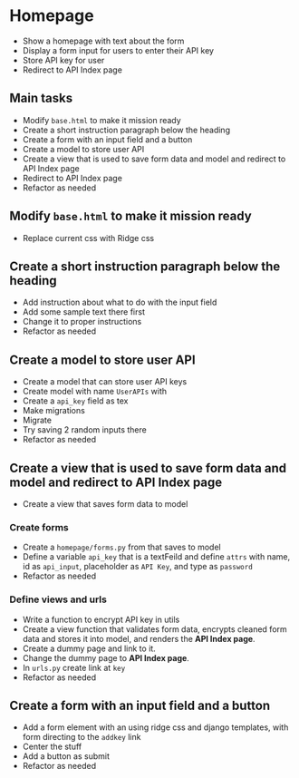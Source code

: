# Homepage

- Show a homepage with text about the form
- Display a form input for users to enter their API key
- Store API key for user
- Redirect to API Index page

## Main tasks

- Modify `base.html` to make it mission ready
- Create a short instruction paragraph below the heading
- Create a form with an input field and a button
- Create a model to store user API
- Create a view that is used to save form data and model and redirect to API Index page
- Redirect to API Index page
- Refactor as needed

## Modify `base.html` to make it mission ready

- Replace current css with Ridge css

## Create a short instruction paragraph below the heading

- Add instruction about what to do with the input field
- Add some sample text there first
- Change it to proper instructions
- Refactor as needed

## Create a model to store user API

- Create a model that can store user API keys
- Create model with name `UserAPIs` with
- Create a `api_key` field as tex
- Make migrations
- Migrate
- Try saving 2 random inputs there
- Refactor as needed

## Create a view that is used to save form data and model and redirect to API Index page

- Create a view that saves form data to model

### Create forms

- Create a `homepage/forms.py` from that saves to model
- Define a variable `api_key` that is a textFeild and define `attrs` with name, id  as `api_input`, placeholder as `API Key`, and type as `password`
- Refactor as needed

### Define views and urls

- Write a function to encrypt API key in utils
- Create a view function that validates form data, encrypts cleaned form data and stores it into model, and renders the **API Index page**.
- Create a dummy page and link to it.
- Change the dummy page to **API Index page**.
- In `urls.py` create link at `key`
- Refactor as needed

## Create a form with an input field and a button

- Add a form element with an using ridge css and django templates, with form directing to the `addkey` link
- Center the stuff
- Add a button as submit
- Refactor as needed
